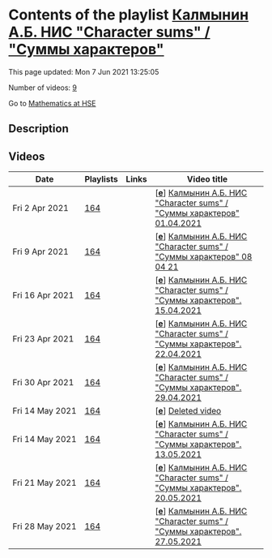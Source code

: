 # Contents of the playlist [Калмынин А.Б. НИС "Character sums" / "Суммы характеров"](https://www.youtube.com/playlist?list=PLq3E5oubNNoDwI2vkzHebyXxSpU-h0Bq_)

This page updated: Mon 7 Jun 2021 13:25:05

Number of videos: [9](#videos)

Go to [Mathematics at HSE](../README.md)

## Description



## Videos

|Date|Playlists|Links|Video title|
|---|---|---|---|
| Fri&nbsp;2&nbsp;Apr&nbsp;2021 | [164](../playlists/164 "Калмынин А.Б. НИС &#34;Character sums&#34; / &#34;Суммы характеров&#34;") |  | [[**e**](https://studio.youtube.com/video/F06eKmexxvM/edit "Edit")] [Калмынин А.Б. НИС &#34;Character sums&#34; / &#34;Суммы характеров&#34; 01.04.2021](https://www.youtube.com/watch?v=F06eKmexxvM&list=PLq3E5oubNNoDwI2vkzHebyXxSpU-h0Bq_) |
| Fri&nbsp;9&nbsp;Apr&nbsp;2021 | [164](../playlists/164 "Калмынин А.Б. НИС &#34;Character sums&#34; / &#34;Суммы характеров&#34;") |  | [[**e**](https://studio.youtube.com/video/wAGWE0fZlos/edit "Edit")] [Калмынин А.Б. НИС &#34;Character sums&#34; / &#34;Суммы характеров&#34; 08 04 21](https://www.youtube.com/watch?v=wAGWE0fZlos&list=PLq3E5oubNNoDwI2vkzHebyXxSpU-h0Bq_) |
| Fri&nbsp;16&nbsp;Apr&nbsp;2021 | [164](../playlists/164 "Калмынин А.Б. НИС &#34;Character sums&#34; / &#34;Суммы характеров&#34;") |  | [[**e**](https://studio.youtube.com/video/ofv4TwS17GM/edit "Edit")] [Калмынин А.Б. НИС &#34;Character sums&#34; / &#34;Суммы характеров&#34;. 15.04.2021](https://www.youtube.com/watch?v=ofv4TwS17GM&list=PLq3E5oubNNoDwI2vkzHebyXxSpU-h0Bq_) |
| Fri&nbsp;23&nbsp;Apr&nbsp;2021 | [164](../playlists/164 "Калмынин А.Б. НИС &#34;Character sums&#34; / &#34;Суммы характеров&#34;") |  | [[**e**](https://studio.youtube.com/video/RQ1FICsUc3c/edit "Edit")] [Калмынин А.Б. НИС &#34;Character sums&#34; / &#34;Суммы характеров&#34;. 22.04.2021](https://www.youtube.com/watch?v=RQ1FICsUc3c&list=PLq3E5oubNNoDwI2vkzHebyXxSpU-h0Bq_) |
| Fri&nbsp;30&nbsp;Apr&nbsp;2021 | [164](../playlists/164 "Калмынин А.Б. НИС &#34;Character sums&#34; / &#34;Суммы характеров&#34;") |  | [[**e**](https://studio.youtube.com/video/S2IycEFmWXk/edit "Edit")] [Калмынин А.Б. НИС &#34;Character sums&#34; / &#34;Суммы характеров&#34;. 29.04.2021](https://www.youtube.com/watch?v=S2IycEFmWXk&list=PLq3E5oubNNoDwI2vkzHebyXxSpU-h0Bq_) |
| Fri&nbsp;14&nbsp;May&nbsp;2021 | [164](../playlists/164 "Калмынин А.Б. НИС &#34;Character sums&#34; / &#34;Суммы характеров&#34;") |  | [[**e**](https://studio.youtube.com/video/LWZHvfFC2hA/edit "Edit")] [Deleted video](https://www.youtube.com/watch?v=LWZHvfFC2hA&list=PLq3E5oubNNoDwI2vkzHebyXxSpU-h0Bq_ "This video is unavailable.") |
| Fri&nbsp;14&nbsp;May&nbsp;2021 | [164](../playlists/164 "Калмынин А.Б. НИС &#34;Character sums&#34; / &#34;Суммы характеров&#34;") |  | [[**e**](https://studio.youtube.com/video/ANnngJ0ig1M/edit "Edit")] [Калмынин А.Б. НИС &#34;Character sums&#34; / &#34;Суммы характеров&#34;. 13.05.2021](https://www.youtube.com/watch?v=ANnngJ0ig1M&list=PLq3E5oubNNoDwI2vkzHebyXxSpU-h0Bq_) |
| Fri&nbsp;21&nbsp;May&nbsp;2021 | [164](../playlists/164 "Калмынин А.Б. НИС &#34;Character sums&#34; / &#34;Суммы характеров&#34;") |  | [[**e**](https://studio.youtube.com/video/Niuqedu5RNI/edit "Edit")] [Калмынин А.Б. НИС &#34;Character sums&#34; / &#34;Суммы характеров&#34;. 20.05.2021](https://www.youtube.com/watch?v=Niuqedu5RNI&list=PLq3E5oubNNoDwI2vkzHebyXxSpU-h0Bq_) |
| Fri&nbsp;28&nbsp;May&nbsp;2021 | [164](../playlists/164 "Калмынин А.Б. НИС &#34;Character sums&#34; / &#34;Суммы характеров&#34;") |  | [[**e**](https://studio.youtube.com/video/wwUVyGMMYP4/edit "Edit")] [Калмынин А.Б. НИС &#34;Character sums&#34; / &#34;Суммы характеров&#34;. 27.05.2021](https://www.youtube.com/watch?v=wwUVyGMMYP4&list=PLq3E5oubNNoDwI2vkzHebyXxSpU-h0Bq_) |
